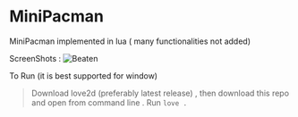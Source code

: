 # MiniPacman
MiniPacman implemented in lua ( many functionalities not added)

ScreenShots : 
![Beaten](https://user-images.githubusercontent.com/104020981/200141644-495a38f8-dc77-4ae0-8057-92ecc2fe2ec0.png)

To Run (it is best supported for window) 
> Download love2d (preferably latest release) , then download this repo and open from command line . Run `love .`
